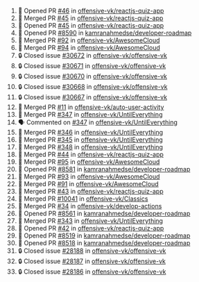 <!--START_SECTION:activity-->
1. 💪 Opened PR [#46](https://github.com/offensive-vk/reactjs-quiz-app/pull/46) in [offensive-vk/reactjs-quiz-app](https://github.com/offensive-vk/reactjs-quiz-app)
2. 🎉 Merged PR [#45](https://github.com/offensive-vk/reactjs-quiz-app/pull/45) in [offensive-vk/reactjs-quiz-app](https://github.com/offensive-vk/reactjs-quiz-app)
3. 💪 Opened PR [#45](https://github.com/offensive-vk/reactjs-quiz-app/pull/45) in [offensive-vk/reactjs-quiz-app](https://github.com/offensive-vk/reactjs-quiz-app)
4. 💪 Opened PR [#8590](https://github.com/kamranahmedse/developer-roadmap/pull/8590) in [kamranahmedse/developer-roadmap](https://github.com/kamranahmedse/developer-roadmap)
5. 🎉 Merged PR [#92](https://github.com/offensive-vk/AwesomeCloud/pull/92) in [offensive-vk/AwesomeCloud](https://github.com/offensive-vk/AwesomeCloud)
6. 🎉 Merged PR [#94](https://github.com/offensive-vk/AwesomeCloud/pull/94) in [offensive-vk/AwesomeCloud](https://github.com/offensive-vk/AwesomeCloud)
7. 🔒 Closed issue [#30672](https://github.com/offensive-vk/offensive-vk/issues/30672) in [offensive-vk/offensive-vk](https://github.com/offensive-vk/offensive-vk)
8. 🔒 Closed issue [#30671](https://github.com/offensive-vk/offensive-vk/issues/30671) in [offensive-vk/offensive-vk](https://github.com/offensive-vk/offensive-vk)
9. 🔒 Closed issue [#30670](https://github.com/offensive-vk/offensive-vk/issues/30670) in [offensive-vk/offensive-vk](https://github.com/offensive-vk/offensive-vk)
10. 🔒 Closed issue [#30668](https://github.com/offensive-vk/offensive-vk/issues/30668) in [offensive-vk/offensive-vk](https://github.com/offensive-vk/offensive-vk)
11. 🔒 Closed issue [#30667](https://github.com/offensive-vk/offensive-vk/issues/30667) in [offensive-vk/offensive-vk](https://github.com/offensive-vk/offensive-vk)
12. 🎉 Merged PR [#11](https://github.com/offensive-vk/auto-user-activity/pull/11) in [offensive-vk/auto-user-activity](https://github.com/offensive-vk/auto-user-activity)
13. 🎉 Merged PR [#347](https://github.com/offensive-vk/UntilEverything/pull/347) in [offensive-vk/UntilEverything](https://github.com/offensive-vk/UntilEverything)
14. 🗣 Commented on [#347](https://github.com/offensive-vk/UntilEverything/pull/347#issuecomment-2844420241) in [offensive-vk/UntilEverything](https://github.com/offensive-vk/UntilEverything)
15. 🎉 Merged PR [#346](https://github.com/offensive-vk/UntilEverything/pull/346) in [offensive-vk/UntilEverything](https://github.com/offensive-vk/UntilEverything)
16. 🎉 Merged PR [#345](https://github.com/offensive-vk/UntilEverything/pull/345) in [offensive-vk/UntilEverything](https://github.com/offensive-vk/UntilEverything)
17. 🎉 Merged PR [#348](https://github.com/offensive-vk/UntilEverything/pull/348) in [offensive-vk/UntilEverything](https://github.com/offensive-vk/UntilEverything)
18. 🎉 Merged PR [#44](https://github.com/offensive-vk/reactjs-quiz-app/pull/44) in [offensive-vk/reactjs-quiz-app](https://github.com/offensive-vk/reactjs-quiz-app)
19. 🎉 Merged PR [#95](https://github.com/offensive-vk/AwesomeCloud/pull/95) in [offensive-vk/AwesomeCloud](https://github.com/offensive-vk/AwesomeCloud)
20. 💪 Opened PR [#8581](https://github.com/kamranahmedse/developer-roadmap/pull/8581) in [kamranahmedse/developer-roadmap](https://github.com/kamranahmedse/developer-roadmap)
21. 🎉 Merged PR [#93](https://github.com/offensive-vk/AwesomeCloud/pull/93) in [offensive-vk/AwesomeCloud](https://github.com/offensive-vk/AwesomeCloud)
22. 🎉 Merged PR [#91](https://github.com/offensive-vk/AwesomeCloud/pull/91) in [offensive-vk/AwesomeCloud](https://github.com/offensive-vk/AwesomeCloud)
23. 🎉 Merged PR [#43](https://github.com/offensive-vk/reactjs-quiz-app/pull/43) in [offensive-vk/reactjs-quiz-app](https://github.com/offensive-vk/reactjs-quiz-app)
24. 🎉 Merged PR [#10041](https://github.com/offensive-vk/Classics/pull/10041) in [offensive-vk/Classics](https://github.com/offensive-vk/Classics)
25. 🎉 Merged PR [#34](https://github.com/offensive-vk/develop-actions/pull/34) in [offensive-vk/develop-actions](https://github.com/offensive-vk/develop-actions)
26. 💪 Opened PR [#8561](https://github.com/kamranahmedse/developer-roadmap/pull/8561) in [kamranahmedse/developer-roadmap](https://github.com/kamranahmedse/developer-roadmap)
27. 🎉 Merged PR [#343](https://github.com/offensive-vk/UntilEverything/pull/343) in [offensive-vk/UntilEverything](https://github.com/offensive-vk/UntilEverything)
28. 💪 Opened PR [#42](https://github.com/offensive-vk/reactjs-quiz-app/pull/42) in [offensive-vk/reactjs-quiz-app](https://github.com/offensive-vk/reactjs-quiz-app)
29. 💪 Opened PR [#8519](https://github.com/kamranahmedse/developer-roadmap/pull/8519) in [kamranahmedse/developer-roadmap](https://github.com/kamranahmedse/developer-roadmap)
30. 💪 Opened PR [#8518](https://github.com/kamranahmedse/developer-roadmap/pull/8518) in [kamranahmedse/developer-roadmap](https://github.com/kamranahmedse/developer-roadmap)
31. 🔒 Closed issue [#28188](https://github.com/offensive-vk/offensive-vk/issues/28188) in [offensive-vk/offensive-vk](https://github.com/offensive-vk/offensive-vk)
32. 🔒 Closed issue [#28187](https://github.com/offensive-vk/offensive-vk/issues/28187) in [offensive-vk/offensive-vk](https://github.com/offensive-vk/offensive-vk)
33. 🔒 Closed issue [#28186](https://github.com/offensive-vk/offensive-vk/issues/28186) in [offensive-vk/offensive-vk](https://github.com/offensive-vk/offensive-vk)
<!--END_SECTION:activity-->
